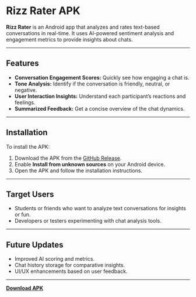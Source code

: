 # Rizz Rater APK

**Rizz Rater** is an Android app that analyzes and rates text-based conversations in real-time. It uses AI-powered sentiment analysis and engagement metrics to provide insights about chats.

---

## Features

- **Conversation Engagement Scores:** Quickly see how engaging a chat is.
- **Tone Analysis:** Identify if the conversation is friendly, neutral, or negative.
- **User Interaction Insights:** Understand each participant’s reactions and feelings.
- **Summarized Feedback:** Get a concise overview of the chat dynamics.

---

## Installation

To install the APK:

1. Download the APK from the [GitHub Release](https://github.com/My-Mation/rizz-rater-apk/releases/download/v1.0-beta1/app-release.apk).
2. Enable **Install from unknown sources** on your Android device.
3. Open the APK and follow the installation instructions.

---

## Target Users

- Students or friends who want to analyze text conversations for insights or fun.
- Developers or testers experimenting with chat analysis tools.

---

## Future Updates

- Improved AI scoring and metrics.
- Chat history storage for comparative insights.
- UI/UX enhancements based on user feedback.

---

[**Download APK**](https://github.com/My-Mation/rizz-rater-apk/releases/download/v1.0-beta1/app-release.apk)
